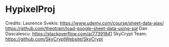 # HypixelProj




Credits:
Laurence Svekis:  https://www.udemy.com/course/sheet-data-ajax/ https://github.com/theotrain/load-google-sheet-data-using-sql
Dan Dascalescu: https://stackoverflow.com/a/77391841
SkyCrypt Team: https://github.com/SkyCryptWebsite/SkyCrypt
